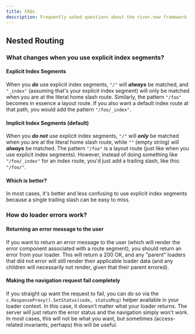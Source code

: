 ```yaml
---
title: FAQs
description: Frequently asked questions about the river.now framework
---
```


## Nested Routing

### What changes when you use explicit index segments?

#### Explicit Index Segments

When you **_do_** use explicit index segments, `"/"` will **_always_** be
matched, and `"_index"` (assuming that's your explicit index segment) will only
be matched when you are at the literal home slash route. Similarly, the pattern
`"/foo"` becomes in essence a layout route. If you also want a default index
route at that path, you would add the pattern `"/foo/_index"`.

#### Implicit Index Segments (default)

When you **_do not_** use explicit index segments, `"/"` will **_only_** be
matched when you are at the literal home slash route, while `""` (empty string)
will **_always_** be matched. The pattern `"/foo"` is a layout route (just like
when you use explicit index segments). However, instead of doing something like
`"/foo/_index"` for an index route, you'd just add a trailing slash, like this:
`"/foo/"`.

#### Which is better?

In most cases, it's better and less confusing to use explicit index segments
because a single trailing slash can be easy to miss.

### How do loader errors work?

#### Returning an error message to the user

If you want to return an error message to the user (which will render the error
component associated with a route segment), you should return an error from your
loader. This will return a 200 OK, and any "parent" loaders that did not error
will still render their applicable loader data (and any children will
necessarily not render, given that their parent errored).

#### Making the navigation request fail completely

If you straight up want the request to fail, you can do so via the
`c.ResponseProxy().SetStatus(code, statusMsg)` helper available in your loader
context. In this case, it doesn't matter what your loader returns. The server
will just return the error status and the navigation simply won't work. In most
cases, this will not be what you want, but sometimes (access-related invariants,
perhaps) this will be useful.
